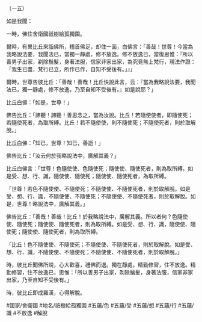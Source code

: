 （一五）

如是我聞：

一時，佛住舍衛國祇樹給孤獨園。

爾時，有異比丘來詣佛所，稽首佛足，却住一面，白佛言：「善哉！世尊！今當為我略說法要，我聞法已，當獨一靜處，修不放逸。修不放逸已，當復思惟：『所以善男子出家，剃除鬚髮，身著法服，信家非家出家，為究竟無上梵行，現法作證：「我生已盡，梵行已立，所作已作，自知不受後有。」』」

爾時，世尊告彼比丘：「善哉！善哉！比丘快說此言，云：『當為我略說法要，我聞法已，獨一靜處，修不放逸，乃至自知不受後有。』如是說耶？」

比丘白佛：「如是，世尊！」

佛告比丘：「諦聽！諦聽！善思念之，當為汝說。比丘！若隨使使者，即隨使死；若隨使死者，為取所縛。比丘！若不隨使使，則不隨使死；不隨使死者，則於取解脫。」

比丘白佛：「知已，世尊！知已，善逝！」

佛告比丘：「汝云何於我略說法中，廣解其義？」

比丘白佛言：「世尊！色隨使使、色隨使死；隨使使、隨使死者，則為取所縛。如是受、想、行、識，隨使使、隨使死；隨使使、隨使死者，為取所縛。

「世尊！若色不隨使使、不隨使死；不隨使使、不隨使死者，則於取解脫。如是受、想、行、識，不隨使使、不隨使死；不隨使使、不隨使死者，則於取解脫。如是，世尊！略說法中，廣解其義。」

佛告比丘：「善哉！善哉！比丘！於我略說法中，廣解其義。所以者何？色隨使使、隨使死；隨使使、隨使死者，則為取所縛。如是受、想、行、識，隨使使、隨使死；隨使使、隨使死者，則為取所縛。

「比丘！色不隨使使、不隨使死；不隨使使、不隨使死者，則於取解脫。如是受、想、行、識，不隨使使、不隨使死；不隨使使、不隨使死者，則於取解脫。」

時，彼比丘聞佛所說，心大歡喜，禮佛而退。獨在靜處，精勤修習，住不放逸。精勤修習，住不放逸已，思惟：「所以善男子出家，剃除鬚髮，身著法服，信家非家出家，乃至自知不受後有。」

時，彼比丘即成羅漢，心得解脫。

#國家/舍衛國
#地名/祇樹給孤獨園
#五蘊/色
#五蘊/受
#五蘊/想
#五蘊/行
#五蘊/識
#不放逸
#解脫
